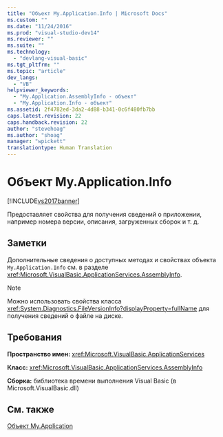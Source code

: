 ```yaml
---
title: "Объект My.Application.Info | Microsoft Docs"
ms.custom: ""
ms.date: "11/24/2016"
ms.prod: "visual-studio-dev14"
ms.reviewer: ""
ms.suite: ""
ms.technology: 
  - "devlang-visual-basic"
ms.tgt_pltfrm: ""
ms.topic: "article"
dev_langs: 
  - "VB"
helpviewer_keywords: 
  - "My.Application.AssemblyInfo - объект"
  - "My.Application.Info - объект"
ms.assetid: 2f4782ed-3da2-4d88-b341-0c6f480fb7bb
caps.latest.revision: 22
caps.handback.revision: 22
author: "stevehoag"
ms.author: "shoag"
manager: "wpickett"
translationtype: Human Translation
---
```

# Объект My.Application.Info
[!INCLUDE[vs2017banner](../../../csharp/includes/vs2017banner.md)]

Предоставляет свойства для получения сведений о приложении, например номера версии, описания, загруженных сборок и т. д.  
  
## Заметки  
 Дополнительные сведения о доступных методах и свойствах объекта `My.Application.Info` см. в разделе <xref:Microsoft.VisualBasic.ApplicationServices.AssemblyInfo>.  
  
> [!NOTE]
>  Можно использовать свойства класса <xref:System.Diagnostics.FileVersionInfo?displayProperty=fullName> для получения сведений о файле на диске.  
  
## Требования  
 **Пространство имен:** <xref:Microsoft.VisualBasic.ApplicationServices>  
  
 **Класс:** <xref:Microsoft.VisualBasic.ApplicationServices.AssemblyInfo>  
  
 **Сборка:** библиотека времени выполнения Visual Basic \(в Microsoft.VisualBasic.dll\)  
  
## См. также  
 [Объект My.Application](../../../visual-basic/language-reference/objects/my-application-object.md)